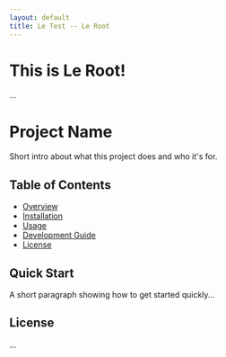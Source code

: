 ```yaml
---
layout: default
title: Le Test -- Le Root
---
```

# This is Le Root!

...

# Project Name

Short intro about what this project does and who it's for.

## Table of Contents

- [Overview](docs/OVERVIEW)
- [Installation](docs/INSTALL)
- [Usage](docs/USAGE)
- [Development Guide](docs/DEV_GUIDE)
- [License](#license)

## Quick Start

A short paragraph showing how to get started quickly...

## License

...
